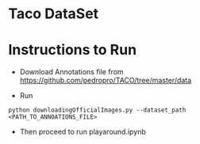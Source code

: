 # Taco DataSet

# Instructions to Run

- Download Annotations file from https://github.com/pedropro/TACO/tree/master/data

- Run

```
python downloadingOfficialImages.py --dataset_path <PATH_TO_ANNOATIONS_FILE>
```

- Then proceed to run playaround.ipynb
